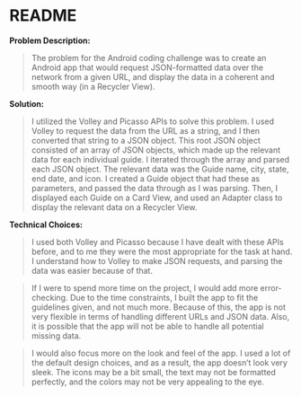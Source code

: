 # README

**Problem Description:**
>The problem for the Android coding challenge was to create an Android app that would request JSON-formatted data over the network from a given URL, and display the data in a coherent and smooth way (in a Recycler View).

**Solution:**
>I utilized the Volley and Picasso APIs to solve this problem. I used Volley to request the data from the URL as a string, and I then converted that string to a JSON object. This root JSON object consisted of an array of JSON objects, which made up the relevant data for each individual guide. I iterated through the array and parsed each JSON object.
The relevant data was the Guide name, city, state, end date, and icon. I created a Guide object that had these as parameters, and passed the data through as I was parsing. Then, I displayed each Guide on a Card View, and used an Adapter class to display the relevant data on a Recycler View.

**Technical Choices:**
>I used both Volley and Picasso because I have dealt with these APIs before, and to me they were the most appropriate for the task at hand. I understand how to Volley to make JSON requests, and parsing the data was easier because of that. 

>If I were to spend more time on the project, I would add more error-checking. Due to the time constraints, I built the app to fit the guidelines given, and not much more. Because of this, the app is not very flexible in terms of handling different URLs and JSON data. Also, it is possible that the app will not be able to handle all potential missing data.

>I would also focus more on the look and feel of the app. I used a lot of the default design choices, and as a result, the app doesn’t look very sleek. The icons may be a bit small, the text may not be formatted perfectly, and the colors may not be very appealing to the eye.
